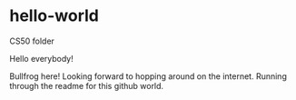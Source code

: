 # hello-world
CS50 folder

Hello everybody!

Bullfrog here!  Looking forward to hopping around on the internet.  Running through the readme for this github world.
